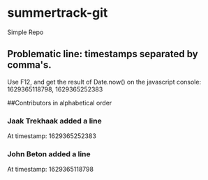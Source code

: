 # summertrack-git
Simple Repo
## Problematic line: timestamps separated by comma's. 
Use F12, and get the result of Date.now() on the javascript console:
1629365118798, 1629365252383

##Contributors in alphabetical order
### Jaak Trekhaak added a line
At timestamp: 1629365252383
### John Beton added a line
At timestamp: 1629365118798

